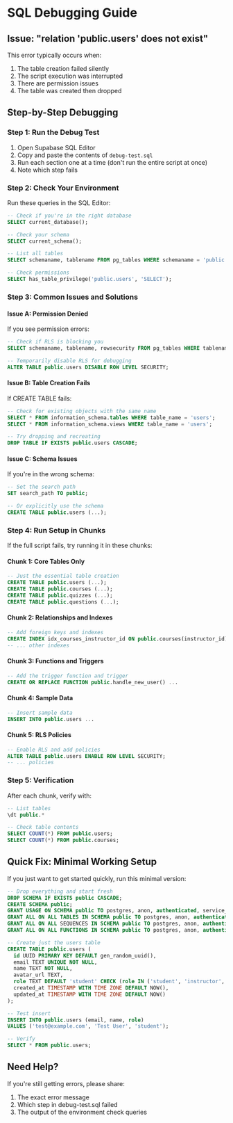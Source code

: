 # SQL Debugging Guide

## Issue: "relation 'public.users' does not exist"

This error typically occurs when:
1. The table creation failed silently
2. The script execution was interrupted
3. There are permission issues
4. The table was created then dropped

## Step-by-Step Debugging

### Step 1: Run the Debug Test
1. Open Supabase SQL Editor
2. Copy and paste the contents of `debug-test.sql`
3. Run each section one at a time (don't run the entire script at once)
4. Note which step fails

### Step 2: Check Your Environment
Run these queries in the SQL Editor:

```sql
-- Check if you're in the right database
SELECT current_database();

-- Check your schema
SELECT current_schema();

-- List all tables
SELECT schemaname, tablename FROM pg_tables WHERE schemaname = 'public';

-- Check permissions
SELECT has_table_privilege('public.users', 'SELECT');
```

### Step 3: Common Issues and Solutions

#### Issue A: Permission Denied
If you see permission errors:
```sql
-- Check if RLS is blocking you
SELECT schemaname, tablename, rowsecurity FROM pg_tables WHERE tablename = 'users';

-- Temporarily disable RLS for debugging
ALTER TABLE public.users DISABLE ROW LEVEL SECURITY;
```

#### Issue B: Table Creation Fails
If CREATE TABLE fails:
```sql
-- Check for existing objects with the same name
SELECT * FROM information_schema.tables WHERE table_name = 'users';
SELECT * FROM information_schema.views WHERE table_name = 'users';

-- Try dropping and recreating
DROP TABLE IF EXISTS public.users CASCADE;
```

#### Issue C: Schema Issues
If you're in the wrong schema:
```sql
-- Set the search path
SET search_path TO public;

-- Or explicitly use the schema
CREATE TABLE public.users (...);
```

### Step 4: Run Setup in Chunks

If the full script fails, try running it in these chunks:

#### Chunk 1: Core Tables Only
```sql
-- Just the essential table creation
CREATE TABLE public.users (...);
CREATE TABLE public.courses (...);
CREATE TABLE public.quizzes (...);
CREATE TABLE public.questions (...);
```

#### Chunk 2: Relationships and Indexes
```sql
-- Add foreign keys and indexes
CREATE INDEX idx_courses_instructor_id ON public.courses(instructor_id);
-- ... other indexes
```

#### Chunk 3: Functions and Triggers
```sql
-- Add the trigger function and trigger
CREATE OR REPLACE FUNCTION public.handle_new_user() ...
```

#### Chunk 4: Sample Data
```sql
-- Insert sample data
INSERT INTO public.users ...
```

#### Chunk 5: RLS Policies
```sql
-- Enable RLS and add policies
ALTER TABLE public.users ENABLE ROW LEVEL SECURITY;
-- ... policies
```

### Step 5: Verification

After each chunk, verify with:
```sql
-- List tables
\dt public.*

-- Check table contents
SELECT COUNT(*) FROM public.users;
SELECT COUNT(*) FROM public.courses;
```

## Quick Fix: Minimal Working Setup

If you just want to get started quickly, run this minimal version:

```sql
-- Drop everything and start fresh
DROP SCHEMA IF EXISTS public CASCADE;
CREATE SCHEMA public;
GRANT USAGE ON SCHEMA public TO postgres, anon, authenticated, service_role;
GRANT ALL ON ALL TABLES IN SCHEMA public TO postgres, anon, authenticated, service_role;
GRANT ALL ON ALL SEQUENCES IN SCHEMA public TO postgres, anon, authenticated, service_role;
GRANT ALL ON ALL FUNCTIONS IN SCHEMA public TO postgres, anon, authenticated, service_role;

-- Create just the users table
CREATE TABLE public.users (
  id UUID PRIMARY KEY DEFAULT gen_random_uuid(),
  email TEXT UNIQUE NOT NULL,
  name TEXT NOT NULL,
  avatar_url TEXT,
  role TEXT DEFAULT 'student' CHECK (role IN ('student', 'instructor', 'admin')),
  created_at TIMESTAMP WITH TIME ZONE DEFAULT NOW(),
  updated_at TIMESTAMP WITH TIME ZONE DEFAULT NOW()
);

-- Test insert
INSERT INTO public.users (email, name, role) 
VALUES ('test@example.com', 'Test User', 'student');

-- Verify
SELECT * FROM public.users;
```

## Need Help?
If you're still getting errors, please share:
1. The exact error message
2. Which step in debug-test.sql failed
3. The output of the environment check queries

